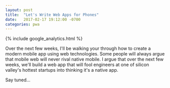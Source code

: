 ```yaml
---
layout: post
title:  "Let's Write Web Apps for Phones"
date:   2017-02-17 19:12:00 -0700
categories: pwa
---
```

{% include google_analytics.html %}

Over the next few weeks, I'll be walking your through how to create a modern
mobile app using web technologies. Some people will always argue that mobile web
will never rival native mobile. I argue that over the next few weeks, we'll
build a web app that will fool engineers at one of silicon valley's hottest
startups into thinking it's a native app.

Say tuned...
